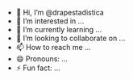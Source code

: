 - 👋 Hi, I’m @drapestadistica
- 👀 I’m interested in ...
- 🌱 I’m currently learning ...
- 💞️ I’m looking to collaborate on ...
- 📫 How to reach me ...
- 😄 Pronouns: ...
- ⚡ Fun fact: ...

<!---
drapestadistica/drapestadistica is a ✨ special ✨ repository because its `README.md` (this file) appears on your GitHub profile.
You can click the Preview link to take a look at your changes.
--->
